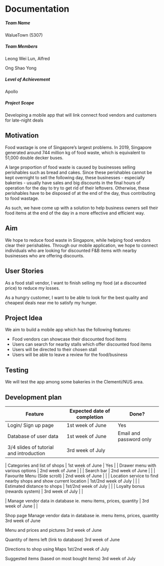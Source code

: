 # Documentation

##### Team Name
WalueTown (5307)

##### Team Members
Leong Wei Lun, Alfred

Ong Shao Yong

##### Level of Achievement
Apollo

##### Project Scope
Developing a mobile app that will link connect food vendors and customers for late-night deals



## Motivation 

Food wastage is one of Singapore’s largest problems. In 2019, Singapore generated around 744 million kg of food waste, which is equivalent to 51,000 double decker buses. 

A large proportion of food waste is caused by businesses selling perishables such as bread and cakes. Since these perishables cannot be kept overnight to sell the following day, these businesses - especially bakeries - usually have sales and big discounts in the final hours of operation for the day to try to get rid of their leftovers. Otherwise, these perishables have to be disposed of at the end of the day, thus contributing to food wastage. 

As such, we have come up with a solution to help business owners sell their food items at the end of the day in a more effective and efficient way.


## Aim 

We hope to reduce food waste in Singapore, while helping food vendors clear their perishables. Through our mobile application, we hope to connect individuals who are looking for discounted F&B items with nearby businesses who are offering discounts.


## User Stories

As a food stall vendor, I want to finish selling my food (at a discounted price) to reduce my losses.

As a hungry customer, I want to be able to look for the best quality and cheapest deals near me to satisfy my hunger. 


## Project Idea

We aim to build a mobile app which has the following features:

- Food vendors can showcase their discounted food items 
- Users can search for nearby stalls which offer discounted food items
- Users will be directed to their chosen stall 
- Users will be able to leave a review for the food/business


## Testing

We will test the app among some bakeries in the Clementi/NUS area.


## Development plan

	
|  Feature  |  Expected date of completion |  Done?  |
|  -------- | ---------------------------- |  ------ |
|  Login/ Sign up page  | 1st week of June |  Yes  |
|  Database of user data  | 1st week of June  |  Email and password only  |
|  3/4 slides of tutorial and introduction  |  3rd week of July  |    |

|  Categories and list of shops  |  1st week of June  |  Yes  |
|  Drawer menu with various options  |  2nd week of June  |   | 
|  Search bar  |  2nd week of June  |  | 
|  Favourite Menu (Side scroll)  |  2nd week of June  |  |
|  Location service to find nearby shops and show current location  |  1st/2nd week of July  |  |
|  Estimated distance to shops  |  1st/2nd week of July  |  |
|  Loyalty bonus (rewards system)  |  3rd week of July  |   |

|  Manage vendor data in database ie. menu items, prices, quantity  |  3rd week of June  |  |

Shop page
Manage vendor data in database ie. menu items, prices, quantity
3rd week of June

Menu and prices and pictures
3rd week of June

Quantity of items left (link to database)
3rd week of June

Directions to shop using Maps
1st/2nd week of July

Suggested items (based on most bought items)
3rd week of July




